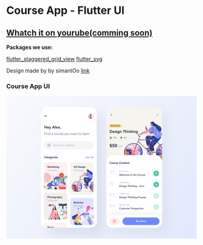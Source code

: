 # Course App - Flutter UI

## [Whatch it on yourube(comming soon)](#)

**Packages we use:**

 [flutter_staggered_grid_view](https://pub.dev/packages/flutter_staggered_grid_view)
 [flutter_svg](https://pub.dev/packages/flutter_svg)

Design made by by simantOo [link](https://www.uplabs.com/posts/course-app-free)

### Course App UI

![Course Flutter App UI](/course_app.png)
